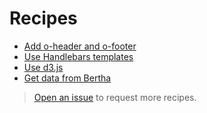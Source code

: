 # Recipes

- [Add o-header and o-footer](add-o-header-and-o-footer.md)
- [Use Handlebars templates](use-handlebars-templates.md)
- [Use d3.js](use-d3.md)
- [Get data from Bertha](get-data-from-bertha.md)

> [Open an issue](https://github.com/ft-interactive/project-starter-kit/issues) to request more recipes.

